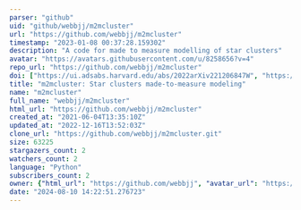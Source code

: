 ```yaml
---
parser: "github"
uid: "github/webbjj/m2mcluster"
url: "https://github.com/webbjj/m2mcluster"
timestamp: "2023-01-08 00:37:28.159302"
description: "A code for made to measure modelling of star clusters"
avatar: "https://avatars.githubusercontent.com/u/8258656?v=4"
repo_url: "https://github.com/webbjj/m2mcluster"
doi: ["https://ui.adsabs.harvard.edu/abs/2022arXiv221206847W", "https://ui.adsabs.harvard.edu/abs/2022ascl.soft12019W/abstract"]
title: "m2mcluster: Star clusters made-to-measure modeling"
name: "m2mcluster"
full_name: "webbjj/m2mcluster"
html_url: "https://github.com/webbjj/m2mcluster"
created_at: "2021-06-04T13:35:10Z"
updated_at: "2022-12-16T13:52:03Z"
clone_url: "https://github.com/webbjj/m2mcluster.git"
size: 63225
stargazers_count: 2
watchers_count: 2
language: "Python"
subscribers_count: 2
owner: {"html_url": "https://github.com/webbjj", "avatar_url": "https://avatars.githubusercontent.com/u/8258656?v=4", "login": "webbjj", "type": "User"}
date: "2024-08-10 14:22:51.276723"
---
```

